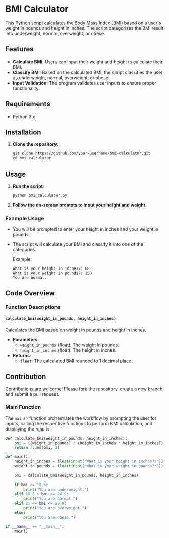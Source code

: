 # BMI Calculator

This Python script calculates the Body Mass Index (BMI) based on a user's weight in pounds and height in inches. The script categorizes the BMI result into underweight, normal, overweight, or obese.

## Features

- **Calculate BMI**: Users can input their weight and height to calculate their BMI.
- **Classify BMI**: Based on the calculated BMI, the script classifies the user as underweight, normal, overweight, or obese.
- **Input Validation**: The program validates user inputs to ensure proper functionality.

## Requirements

- Python 3.x

## Installation

1. **Clone the repository**:

    ```bash
    git clone https://github.com/your-username/bmi-calculator.git
    cd bmi-calculator
    ```

## Usage

1. **Run the script**:

    ```bash
    python bmi_calculator.py
    ```

2. **Follow the on-screen prompts to input your height and weight**.

### Example Usage

- You will be prompted to enter your height in inches and your weight in pounds.
- The script will calculate your BMI and classify it into one of the categories.

    Example:

    ```
    What is your height in inches?: 68
    What is your weight in pounds?: 150
    You are normal.
    ```

## Code Overview

### Function Descriptions

#### `calculate_bmi(weight_in_pounds, height_in_inches)`

Calculates the BMI based on weight in pounds and height in inches.

- **Parameters**:
  - `weight_in_pounds` (float): The weight in pounds.
  - `height_in_inches` (float): The height in inches.
- **Returns**:
  - `float`: The calculated BMI rounded to 1 decimal place.

## Contribution

Contributions are welcome! Please fork the repository, create a new branch, and submit a pull request.

### Main Function

The `main()` function orchestrates the workflow by prompting the user for inputs, calling the respective functions to perform BMI calculation, and displaying the results.

```python
def calculate_bmi(weight_in_pounds, height_in_inches):
    bmi = ((weight_in_pounds) / (height_in_inches * height_in_inches)) * 703
    return round(bmi, 1)

def main():
    height_in_inches = float(input("What is your height in inches?:"))
    weight_in_pounds = float(input("What is your weight in pounds?:"))
    
    bmi = calculate_bmi(weight_in_pounds, height_in_inches)

    if bmi <= 18.5:
        print("You are underweight.")
    elif 18.5 < bmi <= 24.9:
        print("You are normal.")
    elif 25 <= bmi <= 29.9:
        print("You are overweight.")
    else:
        print("You are obese.")

if __name__ == "__main__":
    main()

